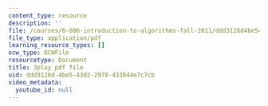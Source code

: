 ```yaml
---
content_type: resource
description: ''
file: /courses/6-006-introduction-to-algorithms-fall-2011/ddd3126d4be543d22978433844e7c7cb_eGSXsaJ-BlY.pdf
file_type: application/pdf
learning_resource_types: []
ocw_type: OCWFile
resourcetype: Document
title: 3play pdf file
uid: ddd3126d-4be5-43d2-2978-433844e7c7cb
video_metadata:
  youtube_id: null
---
```

